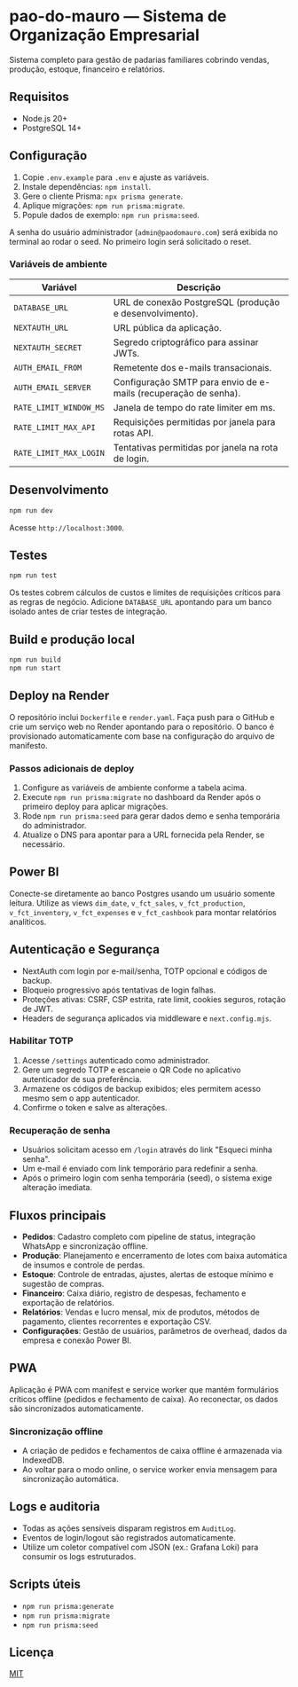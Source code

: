 # pao-do-mauro — Sistema de Organização Empresarial

Sistema completo para gestão de padarias familiares cobrindo vendas, produção, estoque, financeiro e relatórios.

## Requisitos
- Node.js 20+
- PostgreSQL 14+

## Configuração
1. Copie `.env.example` para `.env` e ajuste as variáveis.
2. Instale dependências: `npm install`.
3. Gere o cliente Prisma: `npx prisma generate`.
4. Aplique migrações: `npm run prisma:migrate`.
5. Popule dados de exemplo: `npm run prisma:seed`.

A senha do usuário administrador (`admin@paodomauro.com`) será exibida no terminal ao rodar o seed. No primeiro login será solicitado o reset.

### Variáveis de ambiente
| Variável | Descrição |
| --- | --- |
| `DATABASE_URL` | URL de conexão PostgreSQL (produção e desenvolvimento). |
| `NEXTAUTH_URL` | URL pública da aplicação. |
| `NEXTAUTH_SECRET` | Segredo criptográfico para assinar JWTs. |
| `AUTH_EMAIL_FROM` | Remetente dos e-mails transacionais. |
| `AUTH_EMAIL_SERVER` | Configuração SMTP para envio de e-mails (recuperação de senha). |
| `RATE_LIMIT_WINDOW_MS` | Janela de tempo do rate limiter em ms. |
| `RATE_LIMIT_MAX_API` | Requisições permitidas por janela para rotas API. |
| `RATE_LIMIT_MAX_LOGIN` | Tentativas permitidas por janela na rota de login. |

## Desenvolvimento
```bash
npm run dev
```

Acesse `http://localhost:3000`.

## Testes
```bash
npm run test
```

Os testes cobrem cálculos de custos e limites de requisições críticos para as regras de negócio. Adicione `DATABASE_URL` apontando para um banco isolado antes de criar testes de integração.

## Build e produção local
```bash
npm run build
npm run start
```

## Deploy na Render
O repositório inclui `Dockerfile` e `render.yaml`. Faça push para o GitHub e crie um serviço web no Render apontando para o repositório. O banco é provisionado automaticamente com base na configuração do arquivo de manifesto.

### Passos adicionais de deploy
1. Configure as variáveis de ambiente conforme a tabela acima.
2. Execute `npm run prisma:migrate` no dashboard da Render após o primeiro deploy para aplicar migrações.
3. Rode `npm run prisma:seed` para gerar dados demo e senha temporária do administrador.
4. Atualize o DNS para apontar para a URL fornecida pela Render, se necessário.

## Power BI
Conecte-se diretamente ao banco Postgres usando um usuário somente leitura. Utilize as views `dim_date`, `v_fct_sales`, `v_fct_production`, `v_fct_inventory`, `v_fct_expenses` e `v_fct_cashbook` para montar relatórios analíticos.

## Autenticação e Segurança
- NextAuth com login por e-mail/senha, TOTP opcional e códigos de backup.
- Bloqueio progressivo após tentativas de login falhas.
- Proteções ativas: CSRF, CSP estrita, rate limit, cookies seguros, rotação de JWT.
- Headers de segurança aplicados via middleware e `next.config.mjs`.

### Habilitar TOTP
1. Acesse `/settings` autenticado como administrador.
2. Gere um segredo TOTP e escaneie o QR Code no aplicativo autenticador de sua preferência.
3. Armazene os códigos de backup exibidos; eles permitem acesso mesmo sem o app autenticador.
4. Confirme o token e salve as alterações.

### Recuperação de senha
- Usuários solicitam acesso em `/login` através do link "Esqueci minha senha".
- Um e-mail é enviado com link temporário para redefinir a senha.
- Após o primeiro login com senha temporária (seed), o sistema exige alteração imediata.

## Fluxos principais
- **Pedidos**: Cadastro completo com pipeline de status, integração WhatsApp e sincronização offline.
- **Produção**: Planejamento e encerramento de lotes com baixa automática de insumos e controle de perdas.
- **Estoque**: Controle de entradas, ajustes, alertas de estoque mínimo e sugestão de compras.
- **Financeiro**: Caixa diário, registro de despesas, fechamento e exportação de relatórios.
- **Relatórios**: Vendas e lucro mensal, mix de produtos, métodos de pagamento, clientes recorrentes e exportação CSV.
- **Configurações**: Gestão de usuários, parâmetros de overhead, dados da empresa e conexão Power BI.

## PWA
Aplicação é PWA com manifest e service worker que mantém formulários críticos offline (pedidos e fechamento de caixa). Ao reconectar, os dados são sincronizados automaticamente.

### Sincronização offline
- A criação de pedidos e fechamentos de caixa offline é armazenada via IndexedDB.
- Ao voltar para o modo online, o service worker envia mensagem para sincronização automática.

## Logs e auditoria
- Todas as ações sensíveis disparam registros em `AuditLog`.
- Eventos de login/logout são registrados automaticamente.
- Utilize um coletor compatível com JSON (ex.: Grafana Loki) para consumir os logs estruturados.

## Scripts úteis
- `npm run prisma:generate`
- `npm run prisma:migrate`
- `npm run prisma:seed`

## Licença
[MIT](./LICENSE)
